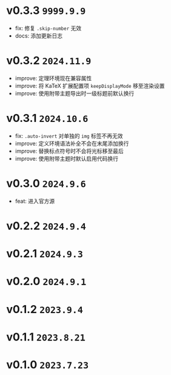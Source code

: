 # v0.3.3 `9999.9.9`

- fix: 修复 `.skip-number` 无效
- docs: 添加更新日志

# v0.3.2 `2024.11.9`

- improve: 定理环境现在兼容属性
- improve: 将 KaTeX 扩展配置项 `keepDisplayMode` 移至渲染设置
- improve: 使用附带主题导出时一级标题前默认换行

# v0.3.1 `2024.10.6`

- fix: `.auto-invert` 对单独的 `img` 标签不再无效
- improve: 定义环境语法补全不会在末尾添加换行
- improve: 替换标点符号时不会将光标移至最后
- improve: 使用附带主题时默认启用代码换行

# v0.3.0 `2024.9.6`

- feat: 进入官方源

# v0.2.2 `2024.9.4`

# v0.2.1 `2024.9.3`

# v0.2.0 `2024.9.1`

# v0.1.2 `2023.9.4`

# v0.1.1 `2023.8.21`

# v0.1.0 `2023.7.23`
